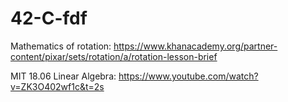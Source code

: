 # 42-C-fdf

Mathematics of rotation:
https://www.khanacademy.org/partner-content/pixar/sets/rotation/a/rotation-lesson-brief

MIT 18.06 Linear Algebra:
https://www.youtube.com/watch?v=ZK3O402wf1c&t=2s
